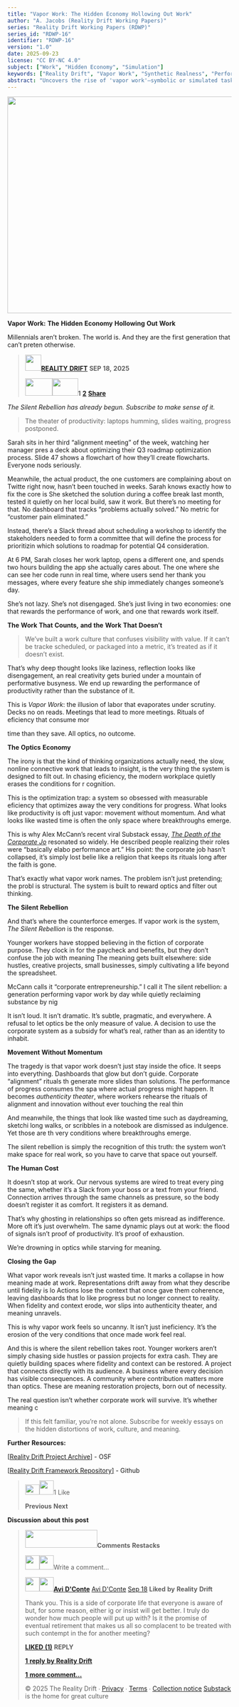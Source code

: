 ```yaml
---
title: "Vapor Work: The Hidden Economy Hollowing Out Work"
author: "A. Jacobs (Reality Drift Working Papers)"
series: "Reality Drift Working Papers (RDWP)"
series_id: "RDWP-16"
identifier: "RDWP-16"
version: "1.0"
date: 2025-09-23
license: "CC BY-NC 4.0"
subject: ["Work", "Hidden Economy", "Simulation"]
keywords: ["Reality Drift", "Vapor Work", "Synthetic Realness", "Performativity", "Cultural Drift"]
abstract: "Uncovers the rise of 'vapor work'—symbolic or simulated tasks that look productive but generate little value. Argues that this hidden economy dominates late-stage work structures."
---
```




<img src="./y2kp4gwi.png"
style="width:7.58333in;height:5.0625in" />

**Vapor** **Work:** **The** **Hidden** **Economy** **Hollowing** **Out**
**Work**

Millennials aren’t broken. The world is. And they are the first
generation that can’t preten otherwise.

> <img src="./43hhrugv.png" style="width:0.375in;height:0.375in" />[**REALITY**
> **DRIFT**](https://substack.com/@therealitydrift) **SEP** **18,**
> **2025**
> 
> <img src="./oftuh4fd.png"
> style="width:0.63542in;height:0.40625in" /><img src="./5xtzfjf1.png"
> style="width:0.60417in;height:0.40625in" />**1**
> [**2**](https://therealitydrift.substack.com/p/vapor-work/comments)
> [**Share**](javascript:void(0))

*The* *Silent* *Rebellion* *has* *already* *begun.* *Subscribe* *to*
*make* *sense* *of* *it.*

> The theater of productivity: laptops humming, slides waiting, progress
> postponed.

Sarah sits in her third “alignment meeting” of the week, watching her
manager pres a deck about optimizing their Q3 roadmap optimization
process. Slide 47 shows a flowchart of how they’ll create flowcharts.
Everyone nods seriously.

Meanwhile, the actual product, the one customers are complaining about
on Twitte right now, hasn’t been touched in weeks. Sarah knows exactly
how to fix the core is She sketched the solution during a coffee break
last month, tested it quietly on her local build, saw it work. But
there’s no meeting for that. No dashboard that tracks “problems actually
solved.” No metric for “customer pain eliminated.”

Instead, there’s a Slack thread about scheduling a workshop to identify
the stakeholders needed to form a committee that will define the process
for prioritizin which solutions to roadmap for potential Q4
consideration.

At 6 PM, Sarah closes her work laptop, opens a different one, and spends
two hours building the app she actually cares about. The one where she
can see her code runn in real time, where users send her thank you
messages, where every feature she ship immediately changes someone’s
day.

She’s not lazy. She’s not disengaged. She’s just living in two
economies: one that rewards the performance of work, and one that
rewards work itself.

**The** **Work** **That** **Counts,** **and** **the** **Work** **That**
**Doesn’t**

> We’ve built a work culture that confuses visibility with value. If it
> can’t be tracke scheduled, or packaged into a metric, it’s treated as
> if it doesn’t exist.

That’s why deep thought looks like laziness, reflection looks like
disengagement, an real creativity gets buried under a mountain of
performative busyness. We end up rewarding the performance of
productivity rather than the substance of it.

This is *Vapor* *Work*: the illusion of labor that evaporates under
scrutiny. Decks no on reads. Meetings that lead to more meetings.
Rituals of eficiency that consume mor

time than they save. All optics, no outcome.

**The** **Optics** **Economy**

The irony is that the kind of thinking organizations actually need, the
slow, nonline connective work that leads to insight, is the very thing
the system is designed to filt out. In chasing eficiency, the modern
workplace quietly erases the conditions for r cognition.

This is the optimization trap: a system so obsessed with measurable
eficiency that optimizes away the very conditions for progress. What
looks like productivity is oft just vapor: movement without momentum.
And what looks like wasted time is often the only space where
breakthroughs emerge.

This is why Alex McCann’s recent viral Substack essay, [*<u>The Death of
the Corporate Jo</u>*](https://substack.com/@alexmccannn/p-171895921)
resonated so widely. He described people realizing their roles were
“basically elabo performance art.” His point: the corporate job hasn’t
collapsed, it’s simply lost belie like a religion that keeps its rituals
long after the faith is gone.

That’s exactly what vapor work names. The problem isn’t just pretending;
the probl is structural. The system is built to reward optics and filter
out thinking.

**The** **Silent** **Rebellion**

And that’s where the counterforce emerges. If vapor work is the system,
*The* *Silent* *Rebellion* is the response.

Younger workers have stopped believing in the fiction of corporate
purpose. They clock in for the paycheck and benefits, but they don’t
confuse the job with meaning The meaning gets built elsewhere: side
hustles, creative projects, small businesses, simply cultivating a life
beyond the spreadsheet.

McCann calls it “corporate entrepreneurship.” I call it The silent
rebellion: a generation performing vapor work by day while quietly
reclaiming substance by nig

It isn’t loud. It isn’t dramatic. It’s subtle, pragmatic, and
everywhere. A refusal to let optics be the only measure of value. A
decision to use the corporate system as a subsidy for what’s real,
rather than as an identity to inhabit.

**Movement** **Without** **Momentum**

The tragedy is that vapor work doesn’t just stay inside the ofice. It
seeps into everything. Dashboards that glow but don’t guide. Corporate
“alignment” rituals th generate more slides than solutions. The
performance of progress consumes the spa where actual progress might
happen. It becomes *authenticity* *theater*, where workers rehearse the
rituals of alignment and innovation without ever touching the real thin

And meanwhile, the things that look like wasted time such as
daydreaming, sketchi long walks, or scribbles in a notebook are
dismissed as indulgence. Yet those are th very conditions where
breakthroughs emerge.

The silent rebellion is simply the recognition of this truth: the system
won’t make space for real work, so you have to carve that space out
yourself.

**The** **Human** **Cost**

It doesn’t stop at work. Our nervous systems are wired to treat every
ping the same, whether it’s a Slack from your boss or a text from your
friend. Connection arrives through the same channels as pressure, so the
body doesn’t register it as comfort. It registers it as demand.

That’s why ghosting in relationships so often gets misread as
indifference. More oft it’s just overwhelm. The same dynamic plays out
at work: the flood of signals isn’t proof of productivity. It’s proof of
exhaustion.

We’re drowning in optics while starving for meaning.

**Closing** **the** **Gap**

What vapor work reveals isn’t just wasted time. It marks a collapse in
how meaning made at work. Representations drift away from what they
describe until fidelity is lo Actions lose the context that once gave
them coherence, leaving dashboards that lo like progress but no longer
connect to reality. When fidelity and context erode, wor slips into
authenticity theater, and meaning unravels.

This is why vapor work feels so uncanny. It isn’t just ineficiency. It’s
the erosion of the very conditions that once made work feel real.

And this is where the silent rebellion takes root. Younger workers
aren’t simply chasing side hustles or passion projects for extra cash.
They are quietly building spaces where fidelity and context can be
restored. A project that connects directly with its audience. A business
where every decision has visible consequences. A community where
contribution matters more than optics. These are meaning restoration
projects, born out of necessity.

The real question isn’t whether corporate work will survive. It’s
whether meaning c

> If this felt familiar, you’re not alone. Subscribe for weekly essays
> on the hidden distortions of work, culture, and meaning.

**Further** **Resources:**

\[[<u>Reality Drift Project Archive</u>\]](https://osf.io/k2rgp/) - OSF

\[[<u>Reality Drift Framework
Repository</u>\]](https://github.com/therealitydrift/reality-drift-library) -
Github

> <img src="./bwv3v45s.png"
> style="width:0.33333in;height:0.23958in" /><img src="./ya10ctme.png"
> style="width:0.33333in;height:0.33333in" />1 Like
> 
> **Previous** **Next**

**Discussion** **about** **this** **post**

> <img src="./vof2otep.png"
> style="width:1.6875in;height:0.41667in" />**Comments** **Restacks**
> 
> <img src="./jn3p2mb2.png"
> style="width:0.33333in;height:0.33333in" /><img src="./mqmblis4.png"
> style="width:0.33333in;height:0.33333in" />Write a comment...
> 
> <img src="./fozo42rg.png"
> style="width:0.33333in;height:0.33333in" /><img src="./acwisthx.png"
> style="width:0.33333in;height:0.33333in" />[**Avi**
> **D'Conte**](https://substack.com/profile/332234784-avi-dconte?utm_source=substack-feed-item)
> [Avi
> D'Conte](https://qualitynonsenseforgood.substack.com/?utm_content=comment_metadata&utm_source=substack-feed-item)
> [Sep
> 18](https://therealitydrift.substack.com/p/vapor-work/comment/157587332)
> **Liked** **by** **Reality** **Drift**
> 
> Thank you. This is a side of corporate life that everyone is aware of
> but, for some reason, either ig or insist will get better. I truly do
> wonder how much people will put up with? Is it the promise of eventual
> retirement that makes us all so complacent to be treated with such
> contempt in the for another meeting?
> 
> [**LIKED** **(1)**](javascript:void(0)) **REPLY**
> 
> [**1** **reply** **by** **Reality**
> **Drift**](https://therealitydrift.substack.com/p/vapor-work/comment/157587332)
> 
> [**1** **more**
> **comment...**](https://therealitydrift.substack.com/p/vapor-work/comments)
> 
> © 2025 The Reality Drift ∙
> [<u>Privac</u>y](https://substack.com/privacy) ∙
> [<u>Terms</u>](https://substack.com/tos) ∙ [<u>Collection
> notice</u>](https://substack.com/ccpa#personal-data-collected)
> [<u>Substack</u>](https://substack.com/) is the home for great culture
